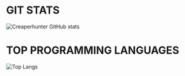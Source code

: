 # GIT STATS

![Creaperhunter GitHub stats](https://github-readme-stats.vercel.app/api?username=Creaperhunter&show_icons=true&theme=radical&title_color=8E2DE2&text_color=fff)

# TOP PROGRAMMING LANGUAGES
![Top Langs](https://github-readme-stats.vercel.app/api/top-langs?username=Creaperhunter&theme=radical&title_color=8E2DE2&text_color=fff)
